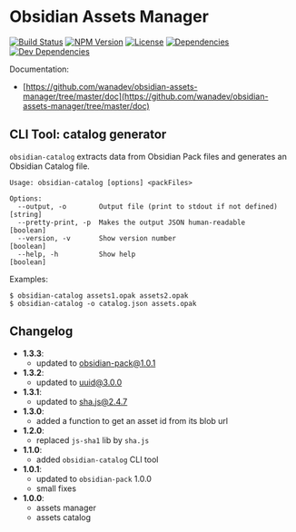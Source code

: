 # Obsidian Assets Manager

[![Build Status](https://travis-ci.org/wanadev/obsidian-assets-manager.svg?branch=master)](https://travis-ci.org/wanadev/obsidian-assets-manager)
[![NPM Version](http://img.shields.io/npm/v/obsidian-assets-manager.svg?style=flat)](https://www.npmjs.com/package/obsidian-assets-manager)
[![License](http://img.shields.io/npm/l/obsidian-assets-manager.svg?style=flat)](https://github.com/wanadev/obsidian-assets-manager/blob/master/LICENSE)
[![Dependencies](https://img.shields.io/david/wanadev/obsidian-assets-manager.svg?maxAge=2592000)]()
[![Dev Dependencies](https://img.shields.io/david/dev/wanadev/obsidian-assets-manager.svg?maxAge=2592000)]()


Documentation:

* [https://github.com/wanadev/obsidian-assets-manager/tree/master/doc](https://github.com/wanadev/obsidian-assets-manager/tree/master/doc)


## CLI Tool: catalog generator

`obsidian-catalog` extracts data from Obsidian Pack files and generates an Obsidian Catalog file.

    Usage: obsidian-catalog [options] <packFiles>

    Options:
      --output, -o        Output file (print to stdout if not defined)      [string]
      --pretty-print, -p  Makes the output JSON human-readable             [boolean]
      --version, -v       Show version number                              [boolean]
      --help, -h          Show help                                        [boolean]

Examples:

    $ obsidian-catalog assets1.opak assets2.opak
    $ obsidian-catalog -o catalog.json assets.opak


## Changelog

* **1.3.3**:
    * updated to obsidian-pack@1.0.1
* **1.3.2**:
    * updated to uuid@3.0.0
* **1.3.1**:
    * updated to sha.js@2.4.7
* **1.3.0**:
    * added a function to get an asset id from its blob url
* **1.2.0**:
    * replaced `js-sha1` lib by `sha.js`
* **1.1.0**:
    * added `obsidian-catalog` CLI tool
* **1.0.1**:
    * updated to `obsidian-pack` 1.0.0
    * small fixes
* **1.0.0**:
    * assets manager
    * assets catalog
